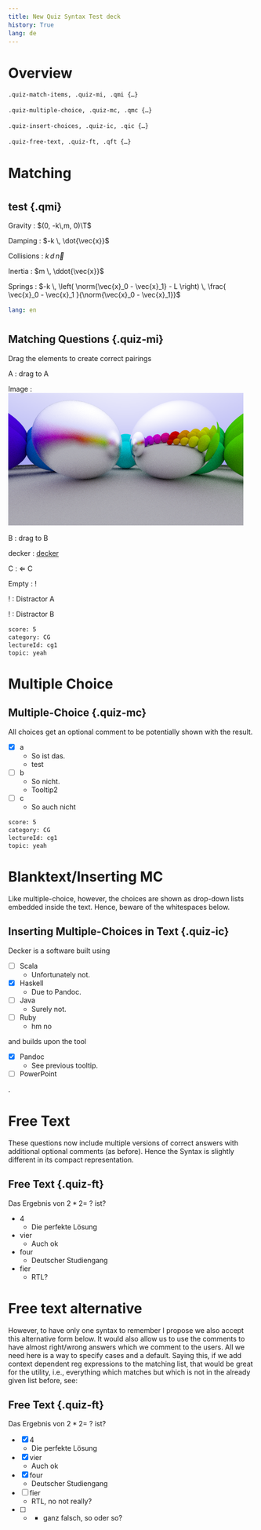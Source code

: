```yaml
---
title: New Quiz Syntax Test deck
history: True
lang: de
---
```


# Overview


```
.quiz-match-items, .quiz-mi, .qmi {…}

.quiz-multiple-choice, .quiz-mc, .qmc {…}

.quiz-insert-choices, .quiz-ic, .qic {…}

.quiz-free-text, .quiz-ft, .qft {…}
```

# Matching

#

## test {.qmi}

Gravity
: $(0, -k\,m, 0)\T$

Damping
: $-k \, \dot{\vec{x}}$

Collisions
: $k \, d \, \vec{n}$

Inertia
: $m \, \ddot{\vec{x}}$

Springs
: $-k \, \left( \norm{\vec{x}_0 - \vec{x}_1} - L \right) \, \frac{ \vec{x}_0 - \vec{x}_1 }{\norm{\vec{x}_0 - \vec{x}_1}}$

```yaml
lang: en
```

#

## Matching Questions {.quiz-mi} 

Drag the elements to create correct pairings

A
: drag to A


Image 
: ![](include/06-metal.png)

B
: drag to B

decker
: [decker](http://go.uniwue.de/decker)

C
: $\Leftarrow$ C

Empty
: !

!
: Distractor A

!
: Distractor B

``` {.yaml}
score: 5
category: CG
lectureId: cg1
topic: yeah
```

# Multiple Choice

## Multiple-Choice {.quiz-mc}

All choices get an optional comment to be potentially shown with the result. 


- [X] a
    - So ist das. 
    - test
- [ ] b
    - So nicht. 
    - Tooltip2
- [ ] c
    - So auch nicht

``` {.yaml}
score: 5
category: CG
lectureId: cg1
topic: yeah
```


# Blanktext/Inserting MC

Like multiple-choice, however, the choices are shown as drop-down lists embedded inside the text. Hence, beware of the whitespaces below. 

## Inserting Multiple-Choices in Text {.quiz-ic} 

    
Decker is a software built using  


- [ ] Scala
    - Unfortunately not.
- [X] Haskell
    - Due to Pandoc.
- [ ] Java
    - Surely not.
- [ ] Ruby 
    - hm no


and builds upon the tool

- [X] Pandoc
  - See previous tooltip.
- [ ] PowerPoint

.



# Free Text
These questions now include multiple versions of correct answers with additional optional comments (as before). Hence the Syntax is slightly different in its compact representation. 

## Free Text {.quiz-ft} 


Das Ergebnis von $2*2=~?$ ist?

- 4
    - Die perfekte Lösung 
- vier
    - Auch ok 
- four
    - Deutscher Studiengang
- fier
    - RTL? 

# Free text alternative

However, to have only one syntax to remember I propose we also accept this alternative form below. It would also allow us to use the comments to have almost right/wrong answers which we comment to the users. All we need here is a way to specify cases and a default. Saying this, if we add context dependent reg expressions to the matching list, that would be great for the utility, i.e., everything which matches but which is not in the already given list before, see:


## Free Text {.quiz-ft} 


Das Ergebnis von $2*2=~?$ ist?


- [X] 4
    - Die perfekte Lösung 
- [X] vier
    - Auch ok 
- [X] four
    - Deutscher Studiengang
- [ ] fier
    - RTL, no not really?
- [ ] *
    - ganz falsch, so oder so?
